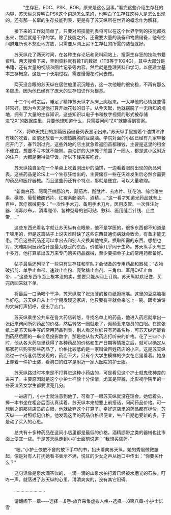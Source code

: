 <div class="read-content j_readContent" id="">
                <p>　　　　“生存狂、EDC、PSK、BOB，原来是这么回事。”看完这些介绍生存狂的内容，苏天纵总算明白PSK这个词是怎么来的，也明白了生存狂这种人是怎么出现的。还有那一长窜的生存技能列表，更是有了苏天纵所在世界的概念作为解释。<p>　　接下来的工作就简单了，只要对照技能列表将可以在这个世界学到的技能都找出来，然后就是不停的学。除了技能之外，还需要大量的装备和物质储备，他有空间避难所也不愁没地方放，只需要从网上买下生存狂的所需的装备就好。<p>　　苏天纵花了两天时间，在各种生存论坛和资料网站上，搜索生存狂的技能书籍资料。两天搜索下来，弄到资料就有数T的数据（1TB等于1024G），其中大部分是书籍，还有大量的视频和图片记录等内容。然后就是整理资料和学习，以便建立基本生存概念，这是一个长期过程，需要慢慢花时间去做。<p>　　两天没合眼的苏天纵在居住舱里沉沉睡去，这一次他睡的很安稳，不再有那么多顾虑，因为他已经有了庞大的生存知识作为根基。<p>　　十二个小时之后，睡足了精神苏天纵才从床上爬起来。一大早他的心情就变得非常好，因为今天是他打算开始花钱的日子。从今天起，他就摆脱了一无所知的境地，拥有了大量的生存知识，这些知识以电子书和数字视频的形式被存储进“ZX”的数据库里，只要他想知道什么，只需要问问“ZX”就能得到答案。<p>　　“ZX，将昨天找到的那篇医药储备列表显示出来。”苏天纵手里握着个油饼津津有味的吃着，面前还放着一大碗热腾腾的豆腐脑。学院对面的小区已经有几家早餐店开门了，春节刚过完，这些外地的店主就急着返回首都赚钱，主要是这里的租金不便宜，想要不亏本就不能懒。卖油饼的大婶摊子前围了一圈人，都是这小区附近的住户。大都是懒得做早饭，所以下楼来买吃食。<p>　　苏天纵独自坐在一个单桌上吃着刚出炉的油饼，一边看着眼前出现的药品列表。这些药品是论坛上一个生存狂给出的，主要储存一些在灾难发生后必然会需要的药品和医疗器械。而且这些药还有个特点，那就是便宜，可以大量收购。<p>　　“新南白药、阿司匹林肠溶片、颠茄片、酚酞片、去疼片、红花油、综合维生素、磺胺、葡萄糖酸钙片、红霉素肠溶片、酒精……”这一看才知道光药品就有上百种，医疗器械更多：“一次性手术刀、备用手术刀片，医用皮管、一次性注射器、消毒纱布，、消毒绷带、各种型号的创可贴、敷料、医用缝合针线、止血带……”<p>　　这些东西光看名字就让苏天纵有点眼晕，他不是学医的，很多东西都不知道是干嘛用的，但是这篇贴子上说灾难时缺了这些东西普通伤病就会致命，有备才能无患。而且这些药品还可以拿出去和别人交换其他物资，换取所需的东西。想想也对，灾难期间医药估计是最为缺乏的东西，价值等几乎同于生命。苏天纵手头有三十多万，他打算拿出五万来专门购买药品器械，至少要把单子上的常用药都备好。<p>　　帖子最后还列举了一些只有生存狂和军队才会储备的专用药品和器械：“衣物破拆剪、单手止血带、速效止血粉、壳聚糖止血剂、三角巾、军用CAT止血带……”这些东西市面上根本没的卖，想要只能从网上订购。苏天纵默默记住，买完药回来就下单。<p>　　将最后一口汤喝个干净，苏天纵取了张淡薄的餐巾纸擦擦嘴。这里的豆腐脑相当好吃，苏天纵自从上个学期发现这家店，他只要有空就会来吃上一碗。跟卖油饼的大婶打声招呼，便出了店门。<p>　　苏天纵乘坐公共车在各大药店转悠，寻找名单上的药品，他进入药店就拿出一张纸来询问所列药品的价格，然后转悠一圈就走了，频频惹来店员的白眼。在这张纸上是苏天纵手写的常用药品列表，别人看这张纸只有药品名称，可苏天纵还能看到药品后面的一串全息投影数字，那是他从各大药店打听来的价格。花了三四个小时，他从各大药店里获得了各种药品的价格和生产日期等情报之后，就可以确定从那家药店购买那些药品了，价格比较低的是一家叫做百姓药店的小店。这是苏天纵路过一个街巷偶然发现的，药店不大，只有个大学生模样的少女在店里看着。她身上穿着一件护士装，看胸口的红字是附近一家大医院的护士服。<p>　　苏天纵路过时本来是不打算进这种小药店的，可是看见这个护士就鬼使神差的进来了。主要原因就是这个小护士样貌十分俊俏，尤其是容貌，比影视学院里的一些表演系女学生都要漂亮几分。<p>　　一进店门，小护士就注意到他了，可看了一眼苏天纵就没在理会。她低着头，捧一本书坐在柜台后面认真读着。苏天纵本来想要上前搭话，问问药品价格。可一想到之前那些店员的白眼，他就放弃这个打算了。幸好这店里的药品都有标价，苏天纵一一对照标记价格，他发现这里的药品价格很便宜，生产日期也要新的多，于是动了买入的心思。<p>　　总共有十多种药品在这间小店里都是最低的价格，酒精绷带之类的器械也比市面上便宜一些。于是苏天纵走到小护士面前说道：“我想买些药。”<p>　　“嗯。”小护士依依不舍的放下手中的书，抬头看向苏天纵。她的秀眉微微皱起，像是对有人打扰她看书表示不满，悦耳的少女之声从她口中传出：“你要买什么？”<p>　　这句话像是泉水滴答似的，一滴一滴的山泉水拍打着已经被水磨光的石头，叮咚一声，就落进了苏天纵的心里，清清爽爽的，没有其它阻碍。<p>　　……………………<p>　　请翻阅下一章----选择一.8卷-放弃采集虚拟人格--选择一.8第八章-小护士忆雪<p> 
            </div>
